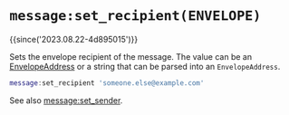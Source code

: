 # `message:set_recipient(ENVELOPE)`

{{since('2023.08.22-4d895015')}}

Sets the envelope recipient of the message.  The value can be an
[EnvelopeAddress](../address/index.md) or a string that can be
parsed into an `EnvelopeAddress`.

```lua
message:set_recipient 'someone.else@example.com'
```

See also [message:set_sender](set_sender.md).

